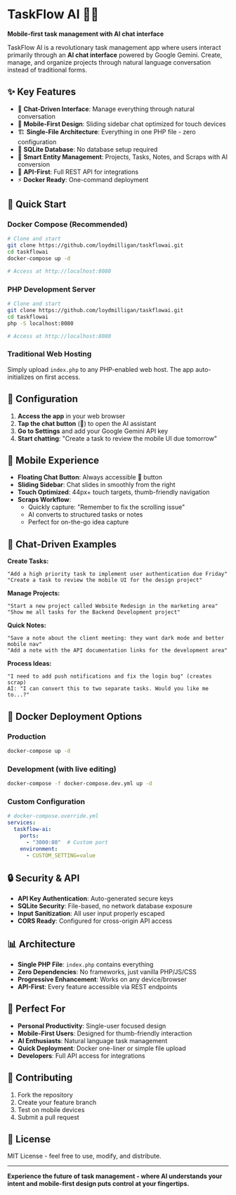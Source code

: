 # TaskFlow AI 🤖📱

**Mobile-first task management with AI chat interface**

TaskFlow AI is a revolutionary task management app where users interact primarily through an **AI chat interface** powered by Google Gemini. Create, manage, and organize projects through natural language conversation instead of traditional forms.

## ✨ Key Features

- 💬 **Chat-Driven Interface**: Manage everything through natural conversation
- 📱 **Mobile-First Design**: Sliding sidebar chat optimized for touch devices  
- 🏗️ **Single-File Architecture**: Everything in one PHP file - zero configuration
- 💾 **SQLite Database**: No database setup required
- 📝 **Smart Entity Management**: Projects, Tasks, Notes, and Scraps with AI conversion
- 🔌 **API-First**: Full REST API for integrations
- ⚡ **Docker Ready**: One-command deployment

## 🚀 Quick Start

### Docker Compose (Recommended)

```bash
# Clone and start
git clone https://github.com/loydmilligan/taskflowai.git
cd taskflowai
docker-compose up -d

# Access at http://localhost:8080
```

### PHP Development Server

```bash
# Clone and start
git clone https://github.com/loydmilligan/taskflowai.git
cd taskflowai
php -S localhost:8080

# Access at http://localhost:8080
```

### Traditional Web Hosting

Simply upload `index.php` to any PHP-enabled web host. The app auto-initializes on first access.

## 🔧 Configuration

1. **Access the app** in your web browser
2. **Tap the chat button** (💬) to open the AI assistant
3. **Go to Settings** and add your Google Gemini API key
4. **Start chatting**: "Create a task to review the mobile UI due tomorrow"

## 📱 Mobile Experience

- **Floating Chat Button**: Always accessible 💬 button
- **Sliding Sidebar**: Chat slides in smoothly from the right
- **Touch Optimized**: 44px+ touch targets, thumb-friendly navigation
- **Scraps Workflow**: 
  - Quickly capture: "Remember to fix the scrolling issue"
  - AI converts to structured tasks or notes
  - Perfect for on-the-go idea capture

## 🌟 Chat-Driven Examples

**Create Tasks:**
```
"Add a high priority task to implement user authentication due Friday"
"Create a task to review the mobile UI for the design project"
```

**Manage Projects:**
```
"Start a new project called Website Redesign in the marketing area"
"Show me all tasks for the Backend Development project"
```

**Quick Notes:**
```
"Save a note about the client meeting: they want dark mode and better mobile nav"
"Add a note with the API documentation links for the development area"
```

**Process Ideas:**
```
"I need to add push notifications and fix the login bug" (creates scrap)
AI: "I can convert this to two separate tasks. Would you like me to...?"
```

## 🐳 Docker Deployment Options

### Production
```bash
docker-compose up -d
```

### Development (with live editing)
```bash
docker-compose -f docker-compose.dev.yml up -d
```

### Custom Configuration
```yaml
# docker-compose.override.yml
services:
  taskflow-ai:
    ports:
      - "3000:80"  # Custom port
    environment:
      - CUSTOM_SETTING=value
```

## 🔒 Security & API

- **API Key Authentication**: Auto-generated secure keys
- **SQLite Security**: File-based, no network database exposure  
- **Input Sanitization**: All user input properly escaped
- **CORS Ready**: Configured for cross-origin API access

## 📊 Architecture

- **Single PHP File**: `index.php` contains everything
- **Zero Dependencies**: No frameworks, just vanilla PHP/JS/CSS
- **Progressive Enhancement**: Works on any device/browser
- **API-First**: Every feature accessible via REST endpoints

## 🎯 Perfect For

- **Personal Productivity**: Single-user focused design
- **Mobile-First Users**: Designed for thumb-friendly interaction  
- **AI Enthusiasts**: Natural language task management
- **Quick Deployment**: Docker one-liner or simple file upload
- **Developers**: Full API access for integrations

## 🤝 Contributing

1. Fork the repository
2. Create your feature branch
3. Test on mobile devices
4. Submit a pull request

## 📄 License

MIT License - feel free to use, modify, and distribute.

---

**Experience the future of task management - where AI understands your intent and mobile-first design puts control at your fingertips.**